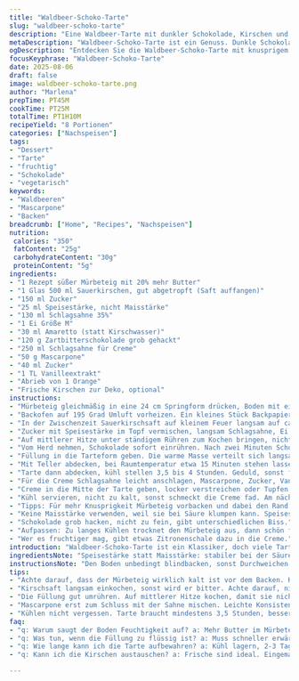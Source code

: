 ```yaml
---
title: "Waldbeer-Schoko-Tarte"
slug: "waldbeer-schoko-tarte"
description: "Eine Waldbeer-Tarte mit dunkler Schokolade, Kirschen und einer frischen Mascarponecreme. Der Boden wird extra knusprig durch leicht geänderte Zutaten, die Füllung mit Speisestärke statt Maisstärke sorgt für die perfekte Bindung. Kirschwasser wird durch Amaretto ersetzt, was eine nussige Note einbringt. Die Creme ist samtiger mit Mascarpone und Sahne, abgeschmeckt mit Orangenabrieb für Frische. Vorgehen nach Gefühl und Blick, nicht stur auf Zeit. Die Tarte kühlt lange, damit alles richtig straff wird. Gehört zur Kategorie Vegetarisch, nussfrei außer Amaretto-Ersatz, der mild ist."
metaDescription: "Waldbeer-Schoko-Tarte ist ein Genuss. Dunkle Schokolade trifft auf frische Waldbeeren und Mascarponecreme – ein Muss für jeden Dessertliebhaber."
ogDescription: "Entdecken Sie die Waldbeer-Schoko-Tarte mit knusprigem Boden und fruchtiger Füllung. Ein köstlicher Höhepunkt für Ihre Dessertteller."
focusKeyphrase: "Waldbeer-Schoko-Tarte"
date: 2025-08-06
draft: false
image: waldbeer-schoko-tarte.png
author: "Marlena"
prepTime: PT45M
cookTime: PT25M
totalTime: PT1H10M
recipeYield: "8 Portionen"
categories: ["Nachspeisen"]
tags:
- "Dessert"
- "Tarte"
- "fruchtig"
- "Schokolade"
- "vegetarisch"
keywords:
- "Waldbeeren"
- "Mascarpone"
- "Backen"
breadcrumb: ["Home", "Recipes", "Nachspeisen"]
nutrition: 
 calories: "350"
 fatContent: "25g"
 carbohydrateContent: "30g"
 proteinContent: "5g"
ingredients:
- "1 Rezept süßer Mürbeteig mit 20% mehr Butter"
- "1 Glas 500 ml Sauerkirschen, gut abgetropft (Saft auffangen)"
- "150 ml Zucker"
- "25 ml Speisestärke, nicht Maisstärke"
- "130 ml Schlagsahne 35%"
- "1 Ei Größe M"
- "30 ml Amaretto (statt Kirschwasser)"
- "120 g Zartbitterschokolade grob gehackt"
- "250 ml Schlagsahne für Creme"
- "50 g Mascarpone"
- "40 ml Zucker"
- "1 TL Vanilleextrakt"
- "Abrieb von 1 Orange"
- "Frische Kirschen zur Deko, optional"
instructions:
- "Mürbeteig gleichmäßig in eine 24 cm Springform drücken, Boden mit einer Gabel mehrfach einstechen. Wichtig: Kalt stellen mindestens 40 Minuten, sonst zieht er sich beim Backen zusammen."
- "Backofen auf 195 Grad Umluft vorheizen. Ein kleines Stück Backpapier auf Teig legen, mit trockenen Hülsenfrüchten beschweren. Blindbacken ca. 12-15 Minuten bis goldbraun. Teig soll knackig, trocken aber nicht verbrannt sein. Vorsichtig abkühlen lassen."
- "In der Zwischenzeit Sauerkirschsaft auf kleinem Feuer langsam auf ca. 120 ml einkochen. Achtung, nicht zu stark reduzieren, wird zu süß und zäh."
- "Zucker mit Speisestärke im Topf vermischen, langsam Schlagsahne, Ei und Amaretto einrühren. Unter Rühren Kirschsaft zugeben."
- "Auf mittlerer Hitze unter ständigem Rühren zum Kochen bringen, nicht aufhören, sonst verklumpt die Sauce. Nach Aufkochen noch 25 Sekunden leicht köcheln lassen, um die Stärke zu aktivieren. Masse wird dickflüssig, glänzend."
- "Vom Herd nehmen, Schokolade sofort einrühren. Nach zwei Minuten Schokolade verrühren, bis keine Stücke mehr sichtbar. Danach Kirschen unterheben."
- "Füllung in die Tarteform geben. Die warme Masse verteilt sich langsam und setzt sich gleichmäßig ab. Leicht erwärmen bewirkt noch gleitenden Effekt, der fest wird beim Kühlen."
- "Mit Teller abdecken, bei Raumtemperatur etwa 15 Minuten stehen lassen – nicht sofort kühlen, sonst kann Kondensation entstehen."
- "Tarte dann abdecken, kühl stellen 3,5 bis 4 Stunden. Geduld, sonst fällt sie auseinander."
- "Für die Creme Schlagsahne leicht anschlagen, Mascarpone, Zucker, Vanille und Orangenzesten dazu. Weiter schlagen, bis mittelfeste Spitzen entstehen. Nicht zu steif, sonst zu schwer und dick."
- "Creme in die Mitte der Tarte geben, locker verstreichen oder Tupfen setzen. Mit frischen Kirschen dekorieren."
- "Kühl servieren, nicht zu kalt, sonst schmeckt die Creme fad. Am nächsten Tag noch besser; die Aromen verschmelzen."
- "Tipps: Für mehr Knusprigkeit Mürbeteig vorbacken und dabei den Rand etwas höher formen, so hält die Füllung besser. Wenn die Füllung zu flüssig wird, liegt es meist an zu wenig Hitze beim Andicken."
- "Keine Maisstärke verwenden, weil sie bei Säure klumpen kann. Speisestärke bietet mehr Stabilität. Amaretto gibt Tiefe, aber kein starker Alkoholeinschlag. Alternativ ohne Alkohol nehmen, dann evtl. etwas Kirschsaft mehr."
- "Schokolade grob hacken, nicht zu fein, gibt unterschiedlichen Biss."
- "Aufpassen: Zu langes Kühlen trocknet den Mürbeteig aus, dann schön früh servieren oder beim Lagern abdecken."
- "Wer es fruchtiger mag, gibt etwas Zitronenschale dazu in die Creme."
introduction: "Waldbeer-Schoko-Tarte ist ein Klassiker, doch viele Tarteböden werden schnell feucht und weich, Füllungen zu flüssig. Die Kombination mit Mascarpone, Orangenzesten und Amaretto macht ihn lebendig, die Speisestärke sorgt für perfekten Stand. Durch blindbacken wird der Boden crisp und stabil. Ich habe lange experimentiert, bis die Balance zwischen Fruchtigkeit, Schokoladigkeit und Cremigkeit stimmt. Wer nicht geduldig ist, wird Ärger haben, vor allem beim Kühlen. Aber dafür wartet ein intensives Geschmackserlebnis mit viel Biss und samtigem Schmelz auf dich."
ingredientsNote: "Speisestärke statt Maisstärke: stabiler bei der Säure. Amaretto ersetzt Kirschwasser, nussiger und dezenter, kein Alkohol behagt jedem. Mürbeteig etwas mehr Butter für Knusprigkeit, bloß nicht weich. Mascarpone in der Creme stabilisiert Sahne, zeichnet samtige Textur. Orangenzesten dafür frisch, nicht bitter, keinen Saft nehmen. Zartbitterschokolade grob gehackt für unterschiedliche Textur, nicht zu fein mahlen. Sauerkirschen gut abtropfen lassen, sonst wird der Boden schnell pappig. Zutaten frisch, keine geschmacksneutralen Zusätze. Creme nur mit Vanilleextrakt, kein Zuckerersatz. Für Vegetarier ohne Gelatine oder Zusatzstoffe."
instructionsNote: "Den Boden unbedingt blindbacken, sonst Durchweichen. Vor dem Blindbacken kühl stellen für bessere Konsistenz. Gabelstiche verhindern Blasenentwicklung. Kirschsaft sanft einkochen, nicht zu stark, sonst bitter und dünn. Füllung unter ständigem Rühren zum Kochen bringen, nicht überhitzen – sonst gerinnt das Ei. Den Boden nicht zu lange auskühlen lassen, sonst kommt die Füllung nicht mehr richtig rein. Schokolade 2 Minuten ruhen lassen, um nicht zu verbrennen. Füllung erst bei Zimmertemperatur in den Kühlschrank stellen, Kondensation vermeiden. Creme erst vor dem Servieren schlagen, nicht zu steif, sonst faustige Konsistenz. Orangenzesten sparsam, gibt Aroma ohne Bitterkeit. Werden beim Servieren Kirschen als Deko verwendet, dann frisch, keine aus dem Glas. Geduld besonders beim Kühlen – 4 Stunden sind Minimum."
tips:
- "Achte darauf, dass der Mürbeteig wirklich kalt ist vor dem Backen. Kühlung verhindert das Zusammenziehen. Ein höherer Rand gibt mehr Stabilität. Blindbacken mit Hülsenfrüchten sorgt für einen knusprigen Boden. Goldbraun backen, aber nicht zu lange. Warm abkühlen lassen."
- "Kirschsaft langsam einkochen, sonst wird er bitter. Achte darauf, nicht zu viel Hitze zu verwenden. Wenn er zu stark reduziert, wird er dick und zäh. Lieber lange einkochen. Das ist kein Wettlauf. Kontrolle wichtig."
- "Die Füllung gut umrühren. Auf mittlerer Hitze kochen, damit sie nicht verklumpt. Temperatur anpassen, damit die Sauce glänzend wird. Schokolade nicht zu fein hacken. Grobe Stücke sind wichtig für den Biss. Immer wieder prüfen."
- "Mascarpone erst zum Schluss mit der Sahne mischen. Leichte Konsistenz beachten. Sahne nicht zu steif schlagen. Zuerst leicht anschlagen – dann hinzufügen. Die Orangenzesten geben frische Akzente. Aber sparsam dosieren."
- "Kühlen nicht vergessen. Tarte braucht mindestens 3,5 Stunden, besser 4 Stunden. Geduld ist entscheidend. Bei zu kurzer Kühlung kann die Füllung auseinanderfallen. Lieber zu lang kühl stellen und frühzeitig servieren."
faq:
- "q: Warum saugt der Boden Feuchtigkeit auf? a: Mehr Butter im Mürbeteig hilft. Blindbacken ist unerlässlich. Kühler Teig verhindert das Zusammenziehen. Höherer Rand hilft."
- "q: Was tun, wenn die Füllung zu flüssig ist? a: Muss schneller erwärmt werden. Ständiges Rühren ist wichtig. Auch, die richtige Menge Speisestärke verwenden, bei zu wenig kann es problematisch werden."
- "q: Wie lange kann ich die Tarte aufbewahren? a: Kühl lagern, 2-3 Tage sind möglich. Um den Boden trocken zu halten, abdecken. Aber nicht zu lange, sonst verliert sie ihre Frische. Boden leidet."
- "q: Kann ich die Kirschen austauschen? a: Frische sind ideal. Eingemachte Kirschen sind okay, aber gut abtropfen lassen. Möglich ist auch Himbeeren oder Blaubeeren. Doch Fruchtigkeit prüfen."

---
```

